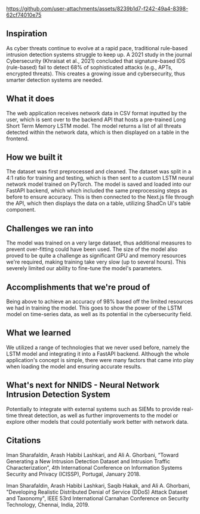 https://github.com/user-attachments/assets/8239b1d7-f242-49a4-8398-62cf74010e75


## Inspiration
As cyber threats continue to evolve at a rapid pace, traditional rule-based intrusion detection systems struggle to keep up. A 2021 study in the journal Cybersecurity (Khraisat et al., 2021) concluded that signature-based IDS (rule-based) fail to detect 68% of sophisticated attacks (e.g., APTs, encrypted threats). This creates a growing issue and cybersecurity, thus smarter detection systems are needed.

## What it does
The web application receives network data in CSV format inputted by the user, which is sent over to the backend API that hosts a pre-trained Long Short Term Memory LSTM model. The model returns a list of all threats detected within the network data, which is then displayed on a table in the frontend.

## How we built it
The dataset was first preprocessed and cleaned. The dataset was split in a 4:1 ratio for training and testing, which is then sent to a custom LSTM neural network model trained on PyTorch. The model is saved and loaded into our FastAPI backend, which which included the same preprocessing steps as before to ensure accuracy. This is then connected to the Next.js file through the API, which then displays the data on a table, utilizing ShadCn UI's table component.

## Challenges we ran into
The model was trained on a very large dataset, thus additional measures to prevent over-fitting could have been used. The size of the model also proved to be quite a challenge as significant GPU and memory resources we're required, making training take very slow (up to several hours). This severely limited our ability to fine-tune the model's parameters.

## Accomplishments that we're proud of
Being above to achieve an accuracy of 98% based off the limited resources we had in training the model. This goes to show the power of the LSTM model on time-series data, as well as its potential in the cybersecurity field.

## What we learned
We utilized a range of technologies that we never used before, namely the LSTM model and integrating it into a FastAPI backend. Although the whole application's concept is simple, there were many factors that came into play when loading the model and ensuring accurate results.

## What's next for NNIDS - Neural Network Intrusion Detection System
Potentially to integrate with external systems such as SIEMs to provide real-time threat detection, as well as further improvements to the model or explore other models that could potentially work better with network data.

## Citations
Iman Sharafaldin, Arash Habibi Lashkari, and Ali A. Ghorbani, “Toward Generating a New Intrusion Detection Dataset and Intrusion Traffic Characterization”, 4th International Conference on Information Systems Security and Privacy (ICISSP), Portugal, January 2018.

Iman Sharafaldin, Arash Habibi Lashkari, Saqib Hakak, and Ali A. Ghorbani, "Developing Realistic Distributed Denial of Service (DDoS) Attack Dataset and Taxonomy", IEEE 53rd International Carnahan Conference on Security Technology, Chennai, India, 2019.
